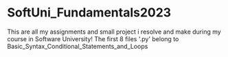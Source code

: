 # SoftUni_Fundamentals2023
This are all my assignments and small project i resolve and make during my course in Software University!
The first 8 files '.py' belong to Basic_Syntax_Conditional_Statements_and_Loops
